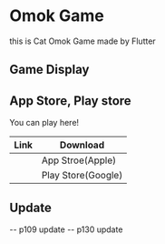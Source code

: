 # Omok Game
this is Cat Omok Game made by Flutter


## Game Display

## App Store, Play store

You can play here!

| Link | Download           |
|------|--------------------|
|      | App Stroe(Apple)   |
|      | Play Store(Google) |

## Update 

-- p109 update
-- p130 update
